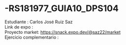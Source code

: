 # -RS181977_GUIA10_DPS104
Estudiante : Carlos José Ruiz Saz
<br>
Link de expo :
<br>
Proyecto market: https://snack.expo.dev/@saz22/market 
<br>
Ejercicio complementario :
